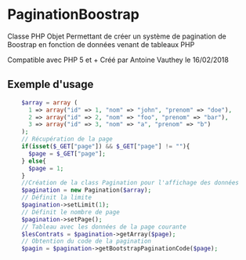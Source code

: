 # PaginationBoostrap

Classe PHP Objet Permettant de créer un système de pagination de Boostrap en fonction de données venant de tableaux PHP

Compatible avec PHP 5 et +
Créé par Antoine Vauthey le 16/02/2018


## Exemple d'usage
```php
    $array = array (
      1 => array("id" => 1, "nom" => "john", "prenom" => "doe"),
      2 => array("id" => 2, "nom" => "foo", "prenom" => "bar"),
      3 => array("id" => 3, "nom" => "a", "prenom" => "b")
    );
    // Récupération de la page
    if(isset($_GET["page"]) && $_GET["page"] != ""){
      $page = $_GET["page"];
    } else{
      $page = 1;
    }
    //Création de la class Pagination pour l'affichage des données
    $pagination = new Pagination($array);
    // Définit la limite
    $pagination->setLimit(1);
    // Définit le nombre de page
    $pagination->setPage();
    // Tableau avec les données de la page courante
    $lesContrats = $pagination->getArray($page);
    // Obtention du code de la pagination
    $pagin = $pagination->getBootstrapPaginationCode($page);
```
